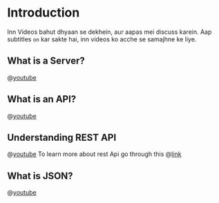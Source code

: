 # Introduction

Inn Videos bahut dhyaan se dekhein, aur aapas mei discuss karein. Aap subtitles `on` kar sakte hai, inn videos ko acche se samajhne ke liye.

## What is a Server?

@[youtube](Nu-18s6EeM8)

## What is an API?

@[youtube](s7wmiS2mSXY)

## Understanding REST API

@[youtube](7YcW25PHnAA)
To learn more about rest Api go through this @[link](https://guide.freecodecamp.org/rest-api/)
## What is JSON?

@[youtube](7mj-p1Os6QA)
